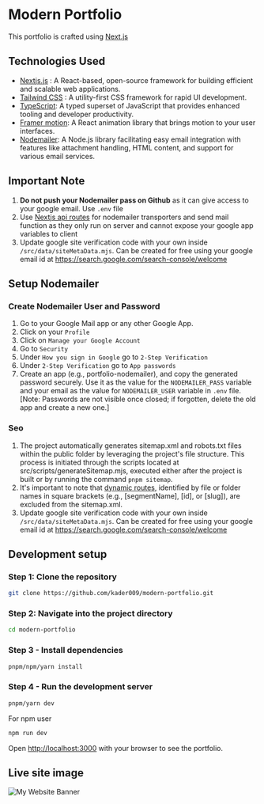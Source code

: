 # Modern Portfolio

This portfolio is crafted using [Next.js](https://nextjs.org/)

## Technologies Used

- [Nextjs.js](https://nextjs.org/) : A React-based, open-source framework for building efficient and scalable web applications.
- [Tailwind CSS](https://tailwindcss.com) : A utility-first CSS framework for rapid UI development.
- [TypeScript](https://www.typescriptlang.org): A typed superset of JavaScript that provides enhanced tooling and developer productivity.
- [Framer motion](https://www.framer.com/motion/): A React animation library that brings motion to your user interfaces.
- [Nodemailer](https://nodemailer.com/): A Node.js library facilitating easy email integration with features like attachment handling, HTML content, and support for various email services.

## Important Note

1. **Do not push your Nodemailer pass on Github** as it can give access to your google email. Use `.env` file
2. Use [Nextjs api routes](https://nextjs.org/docs/pages/building-your-application/routing/api-routes) for nodemailer transporters and send mail function as they only run on server and cannot expose your google app variables to client
3. Update google site verification code with your own inside `/src/data/siteMetaData.mjs`. Can be created for free using your google email id at <https://search.google.com/search-console/welcome>

## Setup Nodemailer

### Create Nodemailer User and Password

1. Go to your Google Mail app or any other Google App.
2. Click on your `Profile`
3. Click on `Manage your Google Account`
4. Go to `Security`
5. Under `How you sign in Google` go to `2-Step Verification`
6. Under `2-Step Verification` go to `App passwords`
7. Create an app (e.g., portfolio-nodemailer), and copy the generated password securely. Use it as the value for the `NODEMAILER_PASS` variable and your email as the value for `NODEMAILER_USER` variable in `.env` file. [Note: Passwords are not visible once closed; if forgotten, delete the old app and create a new one.]

### Seo

1. The project automatically generates sitemap.xml and robots.txt files within the public folder by leveraging the project's file structure. This process is initiated through the scripts located at src/scripts/generateSitemap.mjs, executed either after the project is built or by running the command `pnpm sitemap`.
2. It's important to note that [dynamic routes](https://nextjs.org/docs/pages/building-your-application/routing/dynamic-routes), identified by file or folder names in square brackets (e.g., [segmentName], [id], or [slug]), are excluded from the sitemap.xml.
3. Update google site verification code with your own inside `/src/data/siteMetaData.mjs`. Can be created for free using your google email id at <https://search.google.com/search-console/welcome>

## Development setup

### Step 1: Clone the repository
```bash 
git clone https://github.com/kader009/modern-portfolio.git
```

### Step 2: Navigate into the project directory
```bash 
cd modern-portfolio
```

### Step 3 - Install dependencies

```bash
pnpm/npm/yarn install
```

### Step 4 - Run the development server

```bash
pnpm/yarn dev
```

For npm user
```bash
npm run dev
```

Open [http://localhost:3000](http://localhost:3000) with your browser to see the portfolio.

## Live site image
![My Website Banner](https://i.ibb.co/FLzDtgqz/portfolio.webp)

